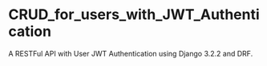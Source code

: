 # CRUD_for_users_with_JWT_Authentication
A RESTFul API with User JWT Authentication using Django 3.2.2 and DRF.
